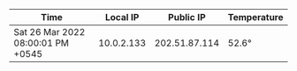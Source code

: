 | Time     | Local IP | Public IP | Temperature |
| ----------- | ----------- | ----------- | ----------- |
| Sat 26 Mar 2022 08:00:01 PM +0545      | 10.0.2.133     | 202.51.87.114  | 52.6° |
